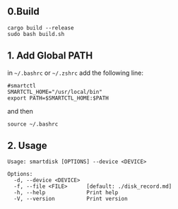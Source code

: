 
## 0.Build
```shell
cargo build --release
sudo bash build.sh
```

## 1. Add Global PATH
in `~/.bashrc` or `~/.zshrc` add the following line:

```shell
#smartctl
SMARTCTL_HOME="/usr/local/bin"
export PATH=$SMARTCTL_HOME:$PATH
```

and then

```shell
source ~/.bashrc
```

## 2. Usage

```shell
Usage: smartdisk [OPTIONS] --device <DEVICE>

Options:
  -d, --device <DEVICE>  
  -f, --file <FILE>      [default: ./disk_record.md]
  -h, --help             Print help
  -V, --version          Print version
```